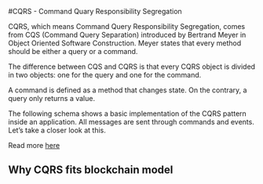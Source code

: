 #CQRS - Command Quary Responsibility Segregation

CQRS, which means Command Query Responsibility Segregation, comes from CQS (Command Query Separation) introduced by Bertrand Meyer in Object Oriented Software Construction. Meyer states that every method should be either a query or a command.

The difference between CQS and CQRS is that every CQRS object is divided in two objects: one for the query and one for the command.

A command is defined as a method that changes state. On the contrary, a query only returns a value.

The following schema shows a basic implementation of the CQRS pattern inside an application. All messages are sent through commands and events. Let’s take a closer look at this.

Read more [here](https://medium.com/eleven-labs/cqrs-pattern-c1d6f8517314)

## Why CQRS fits blockchain model
